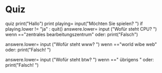 # Quiz
quiz
print("Hallo")
 print playing= input("Möchten Sie spielen? ")
if playing.lower != "ja" :
quit()
answere.lower= input ("Wofür steht CPU? ")
wenn =="zentrales bearbeitungszentrum"
oder:
print("Falsch")

answere.lower= input ("Wofür steht www? ")
wenn =="world wibe web"
oder:
print("Falsch! ")

answere.lower= input ("Wofür steht btw? ")
wenn ==" übrigens "
oder:
print("Falsch! ")
